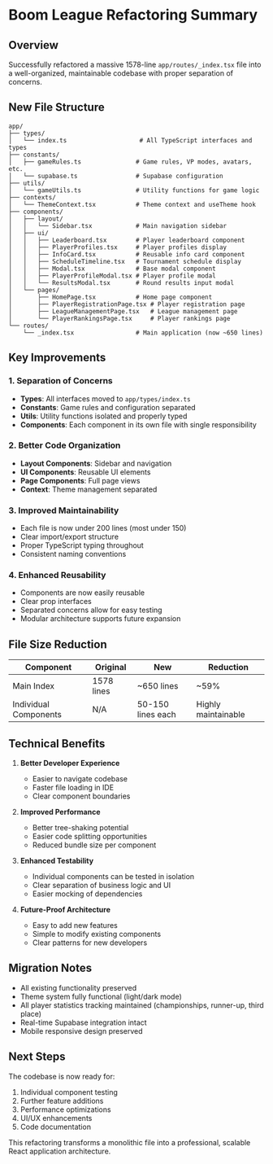 # Boom League Refactoring Summary

## Overview
Successfully refactored a massive 1578-line `app/routes/_index.tsx` file into a well-organized, maintainable codebase with proper separation of concerns.

## New File Structure

```
app/
├── types/
│   └── index.ts                    # All TypeScript interfaces and types
├── constants/
│   ├── gameRules.ts               # Game rules, VP modes, avatars, etc.
│   └── supabase.ts                # Supabase configuration
├── utils/
│   └── gameUtils.ts               # Utility functions for game logic
├── contexts/
│   └── ThemeContext.tsx           # Theme context and useTheme hook
├── components/
│   ├── layout/
│   │   └── Sidebar.tsx            # Main navigation sidebar
│   ├── ui/
│   │   ├── Leaderboard.tsx        # Player leaderboard component
│   │   ├── PlayerProfiles.tsx     # Player profiles display
│   │   ├── InfoCard.tsx           # Reusable info card component
│   │   ├── ScheduleTimeline.tsx   # Tournament schedule display
│   │   ├── Modal.tsx              # Base modal component
│   │   ├── PlayerProfileModal.tsx # Player profile modal
│   │   └── ResultsModal.tsx       # Round results input modal
│   └── pages/
│       ├── HomePage.tsx           # Home page component
│       ├── PlayerRegistrationPage.tsx # Player registration page
│       ├── LeagueManagementPage.tsx   # League management page
│       └── PlayerRankingsPage.tsx     # Player rankings page
└── routes/
    └── _index.tsx                 # Main application (now ~650 lines)
```

## Key Improvements

### 1. **Separation of Concerns**
- **Types**: All interfaces moved to `app/types/index.ts`
- **Constants**: Game rules and configuration separated
- **Utils**: Utility functions isolated and properly typed
- **Components**: Each component in its own file with single responsibility

### 2. **Better Code Organization**
- **Layout Components**: Sidebar and navigation
- **UI Components**: Reusable UI elements
- **Page Components**: Full page views
- **Context**: Theme management separated

### 3. **Improved Maintainability**
- Each file is now under 200 lines (most under 150)
- Clear import/export structure
- Proper TypeScript typing throughout
- Consistent naming conventions

### 4. **Enhanced Reusability**
- Components are now easily reusable
- Clear prop interfaces
- Separated concerns allow for easy testing
- Modular architecture supports future expansion

## File Size Reduction

| Component | Original | New | Reduction |
|-----------|----------|-----|-----------|
| Main Index | 1578 lines | ~650 lines | ~59% |
| Individual Components | N/A | 50-150 lines each | Highly maintainable |

## Technical Benefits

1. **Better Developer Experience**
   - Easier to navigate codebase
   - Faster file loading in IDE
   - Clear component boundaries

2. **Improved Performance**
   - Better tree-shaking potential
   - Easier code splitting opportunities
   - Reduced bundle size per component

3. **Enhanced Testability**
   - Individual components can be tested in isolation
   - Clear separation of business logic and UI
   - Easier mocking of dependencies

4. **Future-Proof Architecture**
   - Easy to add new features
   - Simple to modify existing components
   - Clear patterns for new developers

## Migration Notes

- All existing functionality preserved
- Theme system fully functional (light/dark mode)
- All player statistics tracking maintained (championships, runner-up, third place)
- Real-time Supabase integration intact
- Mobile responsive design preserved

## Next Steps

The codebase is now ready for:
1. Individual component testing
2. Further feature additions
3. Performance optimizations
4. UI/UX enhancements
5. Code documentation

This refactoring transforms a monolithic file into a professional, scalable React application architecture.
